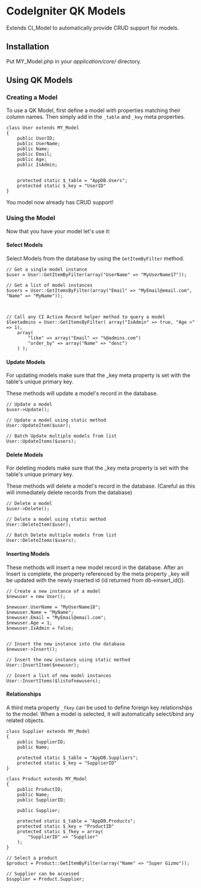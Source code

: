 CodeIgniter QK Models
========

Extends CI_Model to automatically provide CRUD support for models.


## Installation

Put MY_Model.php in your *application/core/* directory.

## Using QK Models

### Creating a Model

To use a QK Model, first define a model with properties matching their column names. Then simply add in the `_table` and `_key` meta properties.

	class User extends MY_Model
	{
		public UserID;
		public UserName;
		public Name;
		public Email;
		public Age;
		public IsAdmin;


		protected static $_table = "AppDB.Users";
		protected static $_key = "UserID"
	}

You model now already has CRUD support!

### Using the Model

Now that you have your model let's use it:

#### Select Models

Select Models from the database by using the `GetItemByFilter` method.

	// Get a single model instance
	$user = User::GetItemByFilter(array("UserName" => "MyUserName17"));

	// Get a list of model instances
	$users = User::GetItemsByFilter(array("Email" => "MyEmail@email.com", "Name" => "MyName"));



	// Call any CI Active Record helper method to query a model
	$leetadmins = User::GetItemsByFilter( array("IsAdmin" => true, "Age >" => 1),
		array(
			"like" => array("Email" => "%@admins.com")
			"order_by" => array("Name" => "desc")			
		) );

#### Update Models

For updating models make sure that the _key meta property is set with the table's unique primary key.

These methods will update a model's record in the database.

	// Update a model
	$user->Update();

	// Update a model using static method
	User::UpdateItem($user);

	// Batch Update multiple models from list
	User::UpdateItems($users);

#### Delete Models

For deleting models make sure that the _key meta property is set with the table's unique primary key.

These methods will delete a model's record in the database. (Careful as this will immediately delete records from the database)

	// Delete a model
	$user->Delete();

	// Delete a model using static method
	User::DeleteItem($user);

	// Batch Delete multiple models from list
	User::DeleteItems($users);

#### Inserting Models

These methods will insert a new model record in the database. After an Insert is complete, the property referenced by the meta property _key will be updated with the newly inserted id (id returned from db->insert_id()).


	// Create a new instance of a model
	$newuser = new User();

	$newuser.UserName = "MyUserName18";
	$newuser.Name = "MyName";
	$newuser.Email = "MyEmail@email.com";
	$newuser.Age = 1;
	$newuser.IsAdmin = false;


	// Insert the new instance into the database
	$newuser->Insert();

	// Insert the new instance using static method
	User::InsertItem($newuser);

	// Insert a list of new model instances
	User::InsertItems($listofnewusers);

#### Relationships

A third meta property `_fkey` can be used to define foreign key relationships to the model.
When a model is selected, it will automatically select/bind any related objects.

	class Supplier extends MY_Model
	{
		public SupplierID;
		public Name;

		protected static $_table = "AppDB.Suppliers";
		protected static $_key = "SupplierID"
	}

	class Product extends MY_Model
	{
		public ProductID;
		public Name;
		public SupplierID;

		public Supplier;

		protected static $_table = "AppDB.Products";
		protected static $_key = "ProductID"
		protected static $_fkey = array(
			"SupplierID" => "Supplier"
		);
	}

	// Select a product
	$product = Product::GetItemByFilter(array("Name" => "Super Gizmo"));

	// Supplier can be accessed
	$supplier = Product.Supplier;